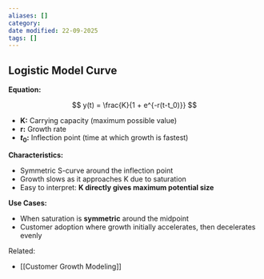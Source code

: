 ```yaml
---
aliases: []
category:
date modified: 22-09-2025
tags: []
---
```

## Logistic Model Curve

**Equation:**  

$$
y(t) = \frac{K}{1 + e^{-r(t-t_0)}}
$$

- **K:** Carrying capacity (maximum possible value)  
- **r:** Growth rate  
- **$t_0$:** Inflection point (time at which growth is fastest)

**Characteristics:**

- Symmetric S-curve around the inflection point  
- Growth slows as it approaches K due to saturation  
- Easy to interpret: **K directly gives maximum potential size**

**Use Cases:**

- When saturation is **symmetric** around the midpoint  
- Customer adoption where growth initially accelerates, then decelerates evenly

Related:
- [[Customer Growth Modeling]]